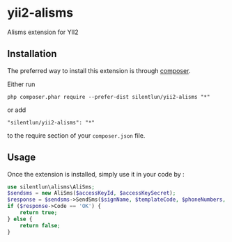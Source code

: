 yii2-alisms
===========
Alisms extension for YII2

Installation
------------

The preferred way to install this extension is through [composer](http://getcomposer.org/download/).

Either run

```
php composer.phar require --prefer-dist silentlun/yii2-alisms "*"
```

or add

```
"silentlun/yii2-alisms": "*"
```

to the require section of your `composer.json` file.


Usage
-----

Once the extension is installed, simply use it in your code by  :

```php
use silentlun\alisms\AliSms;
$sendsms = new AliSms($accessKeyId, $accessKeySecret);
$response = $sendsms->SendSms($signName, $templateCode, $phoneNumbers, $data);
if ($response->Code == 'OK') {
    return true;
} else {
    return false;
}
```